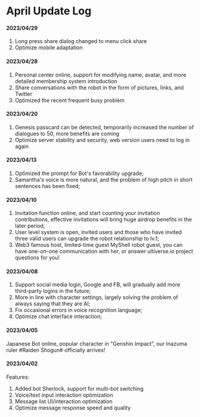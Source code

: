 # April Update Log

#### 2023/04/29

1. Long press share dialog changed to menu click share
2. Optimize mobile adaptation

#### 2023/04/28

1. Personal center online, support for modifying name, avatar, and more detailed membership system introduction
2. Share conversations with the robot in the form of pictures, links, and Twitter
3. Optimized the recent frequent busy problem

#### 2023/04/20

1. Genesis passcard can be detected, temporarily increased the number of dialogues to 50, more benefits are coming
2. Optimize server stability and security, web version users need to log in again

#### 2023/04/13

1. Optimized the prompt for Bot's favorability upgrade;
2. Samantha's voice is more natural, and the problem of high pitch in short sentences has been fixed;

#### 2023/04/10

1. Invitation function online, and start counting your invitation contributions, effective invitations will bring huge airdrop benefits in the later period;
2. User level system is open, invited users and those who have invited three valid users can upgrade the robot relationship to lv.1;
3. Web3 famous host, limited-time guest MyShell robot guest, you can have one-on-one communication with her, or answer ultiverse.io project questions for you!

#### 2023/04/08

1. Support social media login, Google and FB, will gradually add more third-party logins in the future;
2. More in line with character settings, largely solving the problem of always saying that they are AI;
3. Fix occasional errors in voice recognition language;
4. Optimize chat interface interaction;

#### 2023/04/05

Japanese Bot online, popular character in "Genshin Impact", our Inazuma ruler #Raiden Shogun# officially arrives!

#### 2023/04/02

Features:

1. Added bot Sherlock, support for multi-bot switching
2. Voice/text input interaction optimization
3. Message list UI/interaction optimization
4. Optimize message response speed and quality